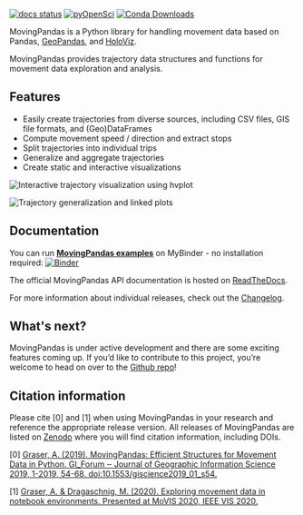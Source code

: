 [![docs status](https://readthedocs.org/projects/movingpandas/badge/?version=master)](https://movingpandas.readthedocs.io/en/master/)
[![pyOpenSci](https://camo.githubusercontent.com/63ff31cdb80a06361e53ac2b9ac0d184118ebd0b/68747470733a2f2f74696e7975726c2e636f6d2f7932326e62387570)](https://github.com/pyOpenSci/software-review/issues/18)
[![Conda Downloads](https://img.shields.io/conda/dn/conda-forge/movingpandas.svg)](https://anaconda.org/conda-forge/movingpandas) 

MovingPandas is a Python library for handling movement data based on Pandas, [GeoPandas](https://geopandas.org), and [HoloViz](https://holoviz.org). 

MovingPandas provides trajectory data structures and functions for movement data exploration and analysis.


## Features

* Easily create trajectories from diverse sources, including CSV files, GIS file formats, and (Geo)DataFrames 
* Compute movement speed / direction and extract stops 
* Split trajectories into individual trips
* Generalize and aggregate trajectories 
* Create static and interactive visualizations 

 ![Interactive trajectory visualization using hvplot](https://user-images.githubusercontent.com/590385/137953765-33f9ce1b-037c-4c86-82b2-0620de5ca28f.gif)

![Trajectory generalization and linked plots](https://user-images.githubusercontent.com/590385/142756559-012a15fe-736c-474c-b244-0ee02090d592.gif)


## Documentation

You can run **[MovingPandas examples](https://github.com/anitagraser/movingpandas-examples)** on MyBinder - no installation required: [![Binder](https://mybinder.org/badge_logo.svg)](https://mybinder.org/v2/gh/anitagraser/movingpandas-examples/main) 

The official MovingPandas API documentation is hosted on [ReadTheDocs](https://movingpandas.readthedocs.io).

For more information about individual releases, check out the [Changelog](./changelog).


## What's next?

MovingPandas is under active development and there are some exciting features coming up. 
If you’d like to contribute to this project, you’re welcome to head on over to the [Github repo](https://github.com/anitagraser/movingpandas)! 


## Citation information

Please cite [0] and [1] when using MovingPandas in your research and reference the appropriate release version. All releases of MovingPandas are listed on [Zenodo](https://doi.org/10.5281/zenodo.3710950) where you will find citation information, including DOIs.  

[0] [Graser, A. (2019). MovingPandas: Efficient Structures for Movement Data in Python. GI_Forum ‒ Journal of Geographic Information Science 2019, 1-2019, 54-68. doi:10.1553/giscience2019_01_s54.](https://www.austriaca.at/rootcollection?arp=0x003aba2b)

[1] [Graser, A. & Dragaschnig, M. (2020). Exploring movement data in notebook environments. Presented at MoVIS 2020, IEEE VIS 2020.](http://move.geog.ucsb.edu/wp-content/uploads/2020/10/MoVIS20_paper_4.pdf)
